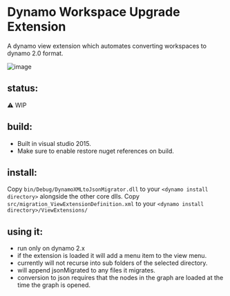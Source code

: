 # Dynamo Workspace Upgrade Extension
A dynamo view extension which automates converting workspaces to dynamo 2.0 format.

![image](https://github.com/mjkkirschner/DynamoWorkspaceUpgradeExtension/blob/master/images/extensionImage.png)

## status:
:warning: WIP 

## build:

* Built in visual studio 2015.
* Make sure to enable restore nuget references on build.

## install:

Copy `bin/Debug/DynamoXMLtoJsonMigrator.dll` to your `<dynamo install directory>` alongside the other core dlls.
Copy `src/migration_ViewExtensionDefinition.xml` to your `<dynamo install directory>/ViewExtensions/`

## using it:
* run only on dynamo 2.x
* if the extension is loaded it will add a menu item to the view menu.
* currently will not recurse into sub folders of the selected directory.
* will append jsonMigrated to any files it migrates.
* conversion to json requires that the nodes in the graph are loaded at the time the graph is opened.
